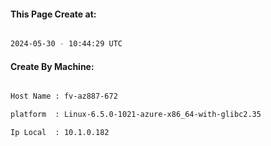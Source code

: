 
   
#### This Page Create at:

```bash

2024-05-30 - 10:44:29 UTC

```

#### Create By Machine:

```bash

Host Name : fv-az887-672

platform  : Linux-6.5.0-1021-azure-x86_64-with-glibc2.35

Ip Local  : 10.1.0.182

```

